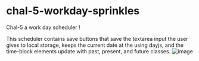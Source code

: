 # chal-5-workday-sprinkles
Chal-5 a work day scheduler !

This scheduler contains save buttons that save the textarea input the user gives to local storage, keeps the current date at the using dayjs, and the time-block elements update with past, present, and future classes.
![image](https://user-images.githubusercontent.com/117666978/212766595-5d3a824f-0780-461d-9c2a-a0386e7a3cab.png)
